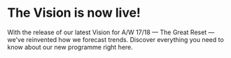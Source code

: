 # The Vision is now live!

With the release of our latest Vision for A/W 17/18 &mdash; The Great Reset &mdash; we've reinvented how we forecast trends. Discover everything you need to know about our new programme right here.
